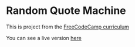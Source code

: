 # Random Quote Machine #

This is project from the [FreeCodeCamp curriculum](https://learn.freecodecamp.org/front-end-libraries/front-end-libraries-projects/build-a-random-quote-machine)

You can see a live version [here](https://codepen.io/pinedag395/pen/MZxBeR.)

